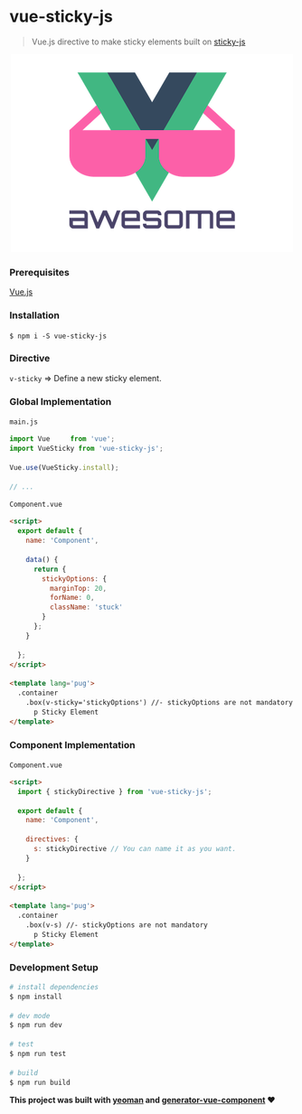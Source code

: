 # vue-sticky-js

> Vue.js directive to make sticky elements built on [sticky-js](https://github.com/rgalus/sticky-js)

<p style="text-align: center">
  <img src="img/vue.png" alt="vue" title="vue"/>
</p>

### Prerequisites
[Vue.js](https://github.com/vuejs/vue)

### Installation
`$ npm i -S vue-sticky-js`

### Directive
`v-sticky` => Define a new sticky element.

### Global Implementation
`main.js`
```javascript
import Vue     from 'vue';
import VueSticky from 'vue-sticky-js';

Vue.use(VueSticky.install);

// ...
```

`Component.vue`
```html
<script>
  export default {
    name: 'Component',

    data() {
      return {
        stickyOptions: {
          marginTop: 20,
          forName: 0,
          className: 'stuck'
        }
      };
    }

  };
</script>

<template lang='pug'>
  .container
    .box(v-sticky='stickyOptions') //- stickyOptions are not mandatory
      p Sticky Element
</template>

```

### Component Implementation

`Component.vue`
```html
<script>
  import { stickyDirective } from 'vue-sticky-js';

  export default {
    name: 'Component',

    directives: {
      s: stickyDirective // You can name it as you want.
    }

  };
</script>

<template lang='pug'>
  .container
    .box(v-s) //- stickyOptions are not mandatory
      p Sticky Element
</template>

```

### Development Setup

```bash
# install dependencies
$ npm install

# dev mode
$ npm run dev

# test
$ npm run test

# build
$ npm run build
```

**This project was built with [yeoman](http://yeoman.io/) and [generator-vue-component](https://github.com/ianaya89/generator-vue-component) ❤️**
